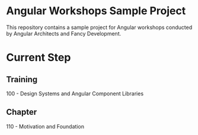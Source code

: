 # Angular Workshops Sample Project

This repository contains a sample project for Angular workshops conducted by Angular Architects and Fancy Development.

# Current Step

## Training
100 - Design Systems and Angular Component Libraries

## Chapter
110 - Motivation and Foundation

